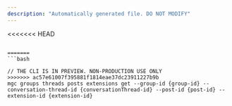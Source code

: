 ```yaml
---
description: "Automatically generated file. DO NOT MODIFY"
---
```


<<<<<<< HEAD
```cli

=======
```bash

// THE CLI IS IN PREVIEW. NON-PRODUCTION USE ONLY
>>>>>>> ac57e61007f395881f1814eae37dc23911227b9b
mgc groups threads posts extensions get --group-id {group-id} --conversation-thread-id {conversationThread-id} --post-id {post-id} --extension-id {extension-id}

```